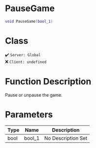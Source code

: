 # PauseGame
```lua
void PauseGame(bool_1)
```
# Class
✔️ `Server: Global`  
❌ `Client: undefined`  

# Function Description
Pause or unpause the game.
# Parameters
Type|Name|Description
--|--|--
bool|bool_1|No Description Set
